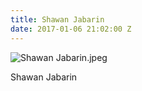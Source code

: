 ```yaml
---
title: Shawan Jabarin
date: 2017-01-06 21:02:00 Z
---
```


![Shawan Jabarin.jpeg](/uploads/Shawan%20Jabarin.jpeg)

Shawan Jabarin